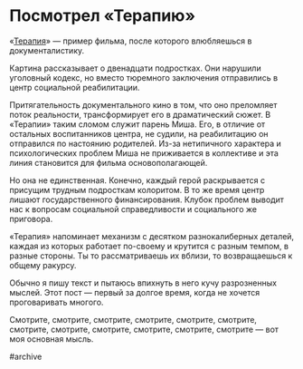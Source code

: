 
# Посмотрел «Терапию»

​​«[Терапия][1]» — пример фильма, после которого влюбляешься в документалистику.

Картина рассказывает о двенадцати подростках. Они нарушили уголовный кодекс, но вместо тюремного заключения отправились в центр социальной реабилитации.

Притягательность документального кино в том, что оно преломляет поток реальности, трансформирует его в драматический сюжет. В «Терапии» таким сломом служит парень Миша. Его, в отличие от остальных воспитанников центра, не судили, на реабилитацию он отправился по настоянию родителей. Из-за нетипичного характера и психологических проблем Миша не приживается в коллективе и эта линия становится для фильма основополагающей.

Но она не единственная. Конечно, каждый герой раскрывается с присущим трудным подросткам колоритом. В то же время центр лишают государственного финансирования. Клубок проблем выводит нас к вопросам социальной справедливости и социального же приговора.

«Терапия» напоминает механизм с десятком разнокалиберных деталей, каждая из которых работает по-своему и крутится с разным темпом, в разные стороны. Ты то рассматриваешь их вблизи, то возвращаешься к общему ракурсу.

Обычно я пишу текст и пытаюсь впихнуть в него кучу разрозненных мыслей. Этот пост — первый за долгое время, когда не хочется проговаривать многого.

Смотрите, смотрите, смотрите, смотрите, смотрите, смотрите, смотрите, смотрите, смотрите, смотрите, смотрите, смотрите — вот моя основная мысль.

[1]:	https://piligrim.fund/film/terapiya

#archive